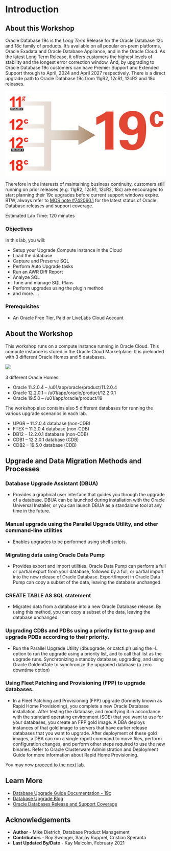 # Introduction

## About this Workshop

Oracle Database 19c is the *Long Term* Release for the Oracle Database 12c and 18c family of products. It’s available on all popular on-prem platforms, Oracle Exadata and Oracle Database Appliance, and in the Oracle Cloud. As the latest Long Term Release, it offers customers the highest levels of stability and the longest error correction window. And, by upgrading to Oracle Database 19c customers can have Premier Support and Extended Support through to April, 2024 and April 2027 respectively.  There is a direct upgrade path to Oracle Database 19c from 11gR2, 12cR1, 12cR2 and 18c releases.

![](./images/19cupgrade.png " ")

Therefore in the interests of maintaining business continuity,  customers still running on prior releases (e.g. 11gR2, 12cR1, 12cR2, 18c) are encouraged to start planning their 19c upgrades before current support windows expire. BTW, always refer to [MOS note #742060.1](https://support.oracle.com/epmos/faces/DocumentDisplay?id=742060.1&displayIndex=1) for the latest status of Oracle Database releases and support coverage.

Estimated Lab Time: 120 minutes

  [](youtube:lOzL5irmuJo)

### Objectives

In this lab, you will:
* Setup your Upgrade Compute Instance in the Cloud
* Load the database
* Capture and Preserve SQL
* Perform Auto Upgrade tasks
* Run an AWR Diff Report
* Analyze SQL
* Tune and manage SQL Plans
* Perform upgrades using the plugin method
* and more. . .


### Prerequisites
* An Oracle Free Tier, Paid or LiveLabs Cloud Account

## About the Workshop

This workshop runs on a compute instance running in Oracle Cloud.  This compute instance is stored in the Oracle Cloud Marketplace.  It is preloaded with 3 different Oracle Homes and 5 databases.

![](./images/archictecture.png " ")

3 different Oracle Homes:

- Oracle 11.2.0.4 – /u01/app/oracle/product/11.2.0.4
- Oracle 12.2.0.1 – /u01/app/oracle/product/12.2.0.1
- Oracle 19.5.0 – /u01/app/oracle/product/19

The workshop also contains also 5 different databases for running the various upgrade scenarios in each lab.

- UPGR – 11.2.0.4 database (non-CDB)
- FTEX – 11.2.0.4 database (non-CDB)
- DB12 – 12.2.0.1 database (non-CDB)
- CDB1 – 12.2.0.1 database (CDB)
- CDB2 – 19.5.0 database (CDB)

## Upgrade and Data Migration Methods and Processes

### Database Upgrade Assistant (DBUA)

- Provides a graphical user interface that guides you through the upgrade of a database. DBUA can be launched during installation with the Oracle Universal Installer, or you can launch DBUA as a standalone tool at any time in the future.

### Manual upgrade using the Parallel Upgrade Utility, and other command-line utilities

- Enables upgrades to be performed using shell scripts.

### Migrating data using Oracle Data Pump

- Provides export and import utilities. Oracle Data Pump can perform a full or partial export from your database, followed by a full, or partial import into the new release of Oracle Database. Export/Import in Oracle Data Pump can copy a subset of the data, leaving the database unchanged.

### CREATE TABLE AS SQL statement

- Migrates data from a database into a new Oracle Database release. By using this method, you can copy a subset of the data, leaving the database unchanged.

### Upgrading CDBs and PDBs using a priority list to group and upgrade PDBs according to their priority.

- Run the Parallel Upgrade Utility (dbupgrade, or catctl.pl) using the -L option to run the upgrade using a priority list, and to call that list as the upgrade runs.  Synchronizing a standby database, upgrading, and using Oracle GoldenGate to synchronize the upgraded database (a zero downtime option)

### Using Fleet Patching and Provisioning (FPP) to upgrade databases.

- In a Fleet Patching and Provisioning (FPP) upgrade (formerly known as Rapid Home Provisioning), you complete a new Oracle Database installation. After testing the database, and modifying it in accordance with the standard operating environment (SOE) that you want to use for your databases, you create an FPP gold image. A DBA deploys instances of that gold image to servers that have earlier release databases that you want to upgrade. After deployment of these gold images, a DBA can run a single rhpctl command to move files, perform configuration changes, and perform other steps required to use the new binaries. Refer to Oracle Clusterware Administration and Deployment Guide for more information about Rapid Home Provisioning.


You may now [proceed to the next lab](#next).

## Learn More

* [Database Upgrade Guide Documentation - 19c](https://docs.oracle.com/en/database/oracle/oracle-database/19/upgrd/intro-to-upgrading-oracle-database.html#GUID-FA024F34-A61A-4C4B-AA60-C123A9191A16)
* [Database Upgrade Blog](https://blogs.oracle.com/database/19c-upgrades)
* [Oracle Databases Release and Support Coverage](https://support.oracle.com/epmos/faces/DocumentDisplay?id=742060.1&displayIndex=1)

## Acknowledgements
* **Author** - Mike Dietrich, Database Product Management
* **Contributors** -  Roy Swonger, Sanjay Rupprel, Cristian Speranta
* **Last Updated By/Date** - Kay Malcolm, February 2021

